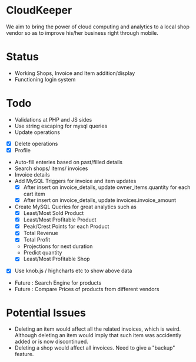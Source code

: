 CloudKeeper
===

We aim to bring the power of cloud computing and analytics to a local shop vendor so as to improve his/her business right through mobile.

Status 
==
* Working Shops, Invoice and Item addition/display
* Functioning login system

Todo  
==
* Validations at PHP and JS sides
* Use string escaping for mysql queries
* Update operations
* [x] Delete operations
* [x] Profile
* Auto-fill enteries based on past/filled details
* Search shops/ items/ invoices
* Invoice details 
* Add MySQL Triggers for invoice and item updates
  - [x] After insert on invoice_details, update owner_items.quantity for each cart item
  - [x] After insert on invoice_details, update invoices.invoice_amount
* Create MySQL Queries for great analytics such as 
  - [x] Least/Most Sold Product
  - [x] Least/Most Profitable Product
  - [x] Peak/Crest Points for each Product
  - [x] Total Revenue 
  - [x] Total Profit 
  - Projections for next duration
  - Predict quantity 
  - [x] Least/Most Profitable Shop
* [x] Use knob.js / highcharts etc to show above data
* Future : Search Engine for products 
* Future : Compare Prices of products from different vendors

Potential Issues 
==
* Deleting an item would affect all the related invoices, which is weird. Although deleting an item would imply that such item was accidently added or is now discontinued. 
* Deleting a shop would affect all invoices. Need to give a "backup" feature.
